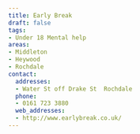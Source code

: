 ```yaml
---
title: Early Break
draft: false
tags:
- Under 18 Mental help
areas:
- Middleton
- Heywood
- Rochdale
contact:
  addresses:
  - Water St off Drake St  Rochdale
  phone:
  - 0161 723 3880
  web_addresses:
  - http://www.earlybreak.co.uk/
---
```


